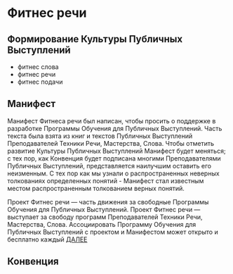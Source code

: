# Фитнес речи

## Формирование Культуры Публичных Выступлений

- фитнес слова
- фитнес речи
- фитнес подачи

## Манифест

Манифест Фитнеса речи был написан, чтобы просить о поддержке в разработке Программы Обучения для Публичных Выступлений.
Часть текста была взята из книг и текстов Публичных Выступлений Преподавателей Техники Речи, Мастерства, Слова.
Чтобы отметить развитие Культуры Публичных Выступлений Манифест будет меняться; с тех пор, как Конвенция будет подписана многими Преподавателями Публичных Выступлений, представляется наилучшим оставить его неизменным.
С тех пор как мы узнали о распространенных неверных толкованиях определенных понятий - Манифест стал известным местом распространенным толкованием верных понятий.

Проект Фитнес речи — часть движения за свободные Программы Обучения для Публичных Выступлений.
Проект Фитнес речи — выступает за свободу программ Преподавателей Техники Речи, Мастерства, Слова.
Ассоциировать Программу Обучения для Публичных Выступлений с проектом и Манифестом может открыто и бесплатно каждый [ДАЛЕЕ](/manifesto)

## Конвенция

